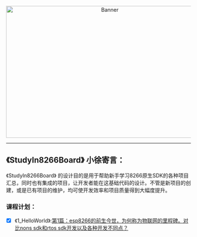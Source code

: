 <p align="center">
  <img src="http://h5xuhong.oss-cn-hongkong.aliyuncs.com/8266%E5%9B%BE%E7%89%87/8266popuuo.png" width="550px" height="360px" alt="Banner" />
</p>
 
 
***************************************************
## 《StudyIn8266Board》 小徐寄言：
 
《StudyIn8266Board》 的设计目的是用于帮助新手学习8266原生SDK的各种项目汇总，同时也有集成的项目，让开发者能在这基础代码的设计。不管是新项目的创建，或是已有项目的维护，均可使开发效率和项目质量得到大幅度提升。


### 课程计划：

- [x] 《1_HelloWorld》:[第1篇：esp8266的前生今世，为何称为物联网的里程碑。对比nons sdk和rtos sdk开发以及各种开发不同点？][1]

 


  [1]: 1_HelloWorld